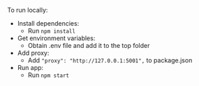 To run locally:

  - Install dependencies:
    - Run `npm install`
  - Get environment variables:
    - Obtain .env file and add it to the top folder
  - Add proxy:
    - Add `"proxy": "http://127.0.0.1:5001",` to package.json
  - Run app:
    - Run `npm start`
